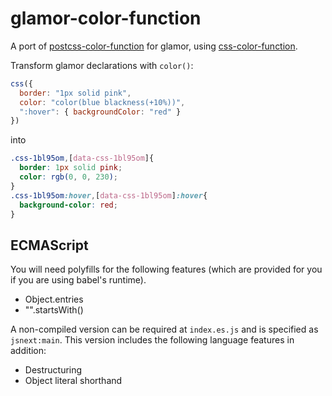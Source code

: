 # glamor-color-function

A port of
[postcss-color-function](https://github.com/postcss/postcss-color-function)
for glamor, using
[css-color-function](https://github.com/ianstormtaylor/css-color-function).

Transform glamor declarations with `color()`:

```javascript
css({
  border: "1px solid pink",
  color: "color(blue blackness(+10%))",
  ":hover": { backgroundColor: "red" }
})
```

into

```css
.css-1bl95om,[data-css-1bl95om]{
  border: 1px solid pink;
  color: rgb(0, 0, 230);
}
.css-1bl95om:hover,[data-css-1bl95om]:hover{
  background-color: red;
}
```

## ECMAScript

You will need polyfills for the following features (which are provided
for you if you are using babel's runtime).

* Object.entries
* "".startsWith()

A non-compiled version can be required at `index.es.js` and is
specified as `jsnext:main`. This version includes the following
language features in addition:

* Destructuring
* Object literal shorthand
